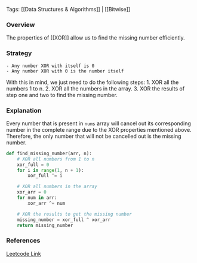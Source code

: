 
Tags: [[Data Structures & Algorithms]] | [[Bitwise]]

### Overview
The properties of [[XOR]] allow us to find the missing number efficiently.

### Strategy
    - Any number XOR with itself is 0
    - Any number XOR with 0 is the number itself

With this in mind, we just need to do the following steps:
    1. XOR all the numbers 1 to n.
    2. XOR all the numbers in the array.
    3. XOR the results of step one and two to find the missing number.

### Explanation
Every number that is present in `nums` array will cancel out its corresponding number in the complete range due to the XOR properties mentioned above. Therefore, the only number that will not be cancelled out is the missing number.

```python
def find_missing_number(arr, n):
    # XOR all numbers from 1 to n
    xor_full = 0
    for i in range(1, n + 1):
        xor_full ^= i

    # XOR all numbers in the array
    xor_arr = 0
    for num in arr:
        xor_arr ^= num

    # XOR the results to get the missing number
    missing_number = xor_full ^ xor_arr
    return missing_number
```

### References

[Leetcode Link](https://leetcode.com/problems/missing-number/description/)
